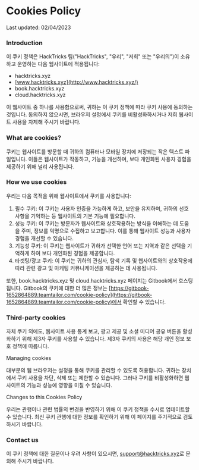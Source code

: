 # Cookies Policy

Last updated: 02/04/2023

### Introduction

이 쿠키 정책은 HackTricks 팀("HackTricks", "우리", "저희" 또는 "우리의")이 소유하고 운영하는 다음 웹사이트에 적용됩니다:

* hacktricks.xyz
* [www.hacktricks.xyz](http://www.hacktricks.xyz/)
* book.hacktricks.xyz
* cloud.hacktricks.xyz

이 웹사이트 중 하나를 사용함으로써, 귀하는 이 쿠키 정책에 따라 쿠키 사용에 동의하는 것입니다. 동의하지 않으시면, 브라우저 설정에서 쿠키를 비활성화하시거나 저희 웹사이트 사용을 자제해 주시기 바랍니다.

### What are cookies?

쿠키는 웹사이트를 방문할 때 귀하의 컴퓨터나 모바일 장치에 저장되는 작은 텍스트 파일입니다. 이들은 웹사이트가 작동하고, 기능을 개선하며, 보다 개인화된 사용자 경험을 제공하기 위해 널리 사용됩니다.

### How we use cookies

우리는 다음 목적을 위해 웹사이트에서 쿠키를 사용합니다:

1. 필수 쿠키: 이 쿠키는 사용자 인증을 가능하게 하고, 보안을 유지하며, 귀하의 선호 사항을 기억하는 등 웹사이트의 기본 기능에 필요합니다.
2. 성능 쿠키: 이 쿠키는 방문자가 웹사이트와 상호작용하는 방식을 이해하는 데 도움을 주며, 정보를 익명으로 수집하고 보고합니다. 이를 통해 웹사이트 성능과 사용자 경험을 개선할 수 있습니다.
3. 기능성 쿠키: 이 쿠키는 웹사이트가 귀하가 선택한 언어 또는 지역과 같은 선택을 기억하게 하여 보다 개인화된 경험을 제공합니다.
4. 타겟팅/광고 쿠키: 이 쿠키는 귀하의 관심사, 탐색 기록 및 웹사이트와의 상호작용에 따라 관련 광고 및 마케팅 커뮤니케이션을 제공하는 데 사용됩니다.

또한, book.hacktricks.xyz 및 cloud.hacktricks.xyz 페이지는 Gitbook에서 호스팅됩니다. Gitbook의 쿠키에 대한 더 많은 정보는 [https://gitbook-1652864889.teamtailor.com/cookie-policy](https://gitbook-1652864889.teamtailor.com/cookie-policy)에서 확인할 수 있습니다.

### Third-party cookies

자체 쿠키 외에도, 웹사이트 사용 통계 보고, 광고 제공 및 소셜 미디어 공유 버튼을 활성화하기 위해 제3자 쿠키를 사용할 수 있습니다. 제3자 쿠키의 사용은 해당 개인 정보 보호 정책에 따릅니다.

Managing cookies

대부분의 웹 브라우저는 설정을 통해 쿠키를 관리할 수 있도록 허용합니다. 귀하는 장치에서 쿠키 사용을 차단, 삭제 또는 제한할 수 있습니다. 그러나 쿠키를 비활성화하면 웹사이트의 기능과 성능에 영향을 미칠 수 있습니다.

Changes to this Cookies Policy

우리는 관행이나 관련 법률의 변경을 반영하기 위해 이 쿠키 정책을 수시로 업데이트할 수 있습니다. 최신 쿠키 관행에 대한 정보를 확인하기 위해 이 페이지를 주기적으로 검토하시기 바랍니다.

### Contact us

이 쿠키 정책에 대한 질문이나 우려 사항이 있으시면, [support@hacktricks.xyz](mailto:support@hacktricks.xyz)로 문의해 주시기 바랍니다.
